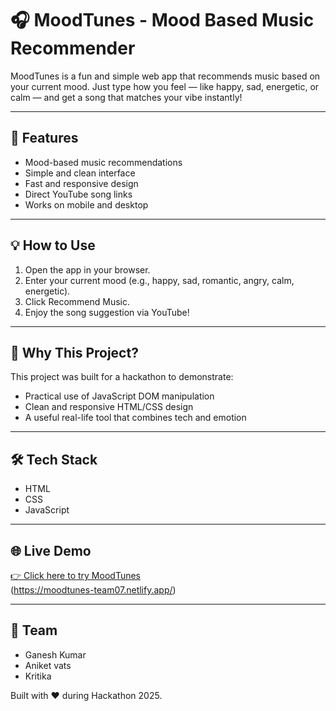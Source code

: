 # 🎧 MoodTunes - Mood Based Music Recommender

MoodTunes is a fun and simple web app that recommends music based on your current mood. Just type how you feel — like happy, sad, energetic, or calm — and get a song that matches your vibe instantly!

---

## 🚀 Features

-  Mood-based music recommendations  
-  Simple and clean interface  
-  Fast and responsive design  
-  Direct YouTube song links  
-  Works on mobile and desktop

---

## 💡 How to Use

1. Open the app in your browser.
2. Enter your current mood (e.g., happy, sad, romantic, angry, calm, energetic).
3. Click Recommend Music.
4. Enjoy the song suggestion via YouTube! 

---

## 🧠 Why This Project?

This project was built for a hackathon to demonstrate:
- Practical use of JavaScript DOM manipulation
- Clean and responsive HTML/CSS design
- A useful real-life tool that combines tech and emotion

---

## 🛠 Tech Stack

- HTML  
- CSS  
- JavaScript  

---

## 🌐 Live Demo

[👉 Click here to try MoodTunes](#)  
(https://moodtunes-team07.netlify.app/)

---

## 👥 Team

- Ganesh Kumar  
- Aniket vats
- Kritika 

Built with ❤️ during Hackathon 2025.